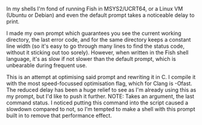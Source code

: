 In my shells I'm fond of running Fish in MSYS2/UCRT64, or a Linux VM (Ubuntu or Debian) and even the default prompt takes a noticeable delay to print.

I made my own prompt which guarantees you see the current working directory, the last error code, and for the same directory keeps a constant line width (so it's easy to go through many lines to find the status code, without it sticking out too sorely). However, when written in the Fish shell language, it's as slow if not slower than the default prompt, which is unbearable during frequent use.

This is an attempt at optimising said prompt and rewriting it in C. I compile it with the most speed-focussed optimisation flag, which for Clang is -Ofast. The reduced delay has been a huge relief to see as I'm already using this as my prompt, but I'd like to push it further. NOTE: Takes an argument, the last command status. I noticed putting this command into the script caused a slowdown compared to not, so I'm tempted to make a shell with this prompt built in to remove that performance effect.
